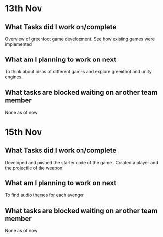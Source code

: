 # 13th Nov

## What Tasks did I work on/complete

Overview of greenfoot game development. See how existing games were implemented

## What am I planning to work on next

To think about ideas of different games and explore greenfoot and unity engines.

## What tasks are blocked waiting on another team member

None as of now

# 15th Nov

## What Tasks did I work on/complete

Developed and pushed the starter code of the game . Created a player and the projectile of the weapon

## What am I planning to work on next

To find audio themes for each avenger

## What tasks are blocked waiting on another team member

None as of now
